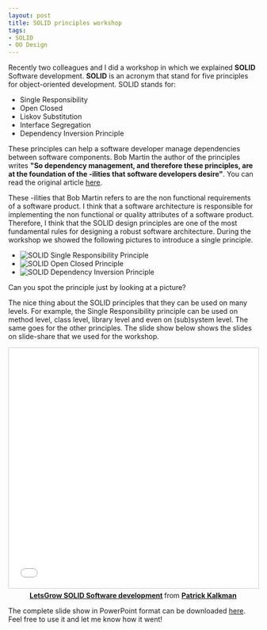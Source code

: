 ```yaml
---
layout: post
title: SOLID principles workshop
tags:
- SOLID
- OO Design
---
```


Recently two colleagues and I did a workshop in which we explained <strong>SOLID</strong> Software development. <strong>SOLID</strong> is an acronym that stand for five principles for object-oriented development. SOLID stands for:

- Single Responsibility
- Open Closed
- Liskov Substitution
- Interface Segregation
- Dependency Inversion Principle

These principles can help a software developer manage dependencies between software components. Bob Martin the author of the principles writes **"So dependency management, and therefore these principles, are at the foundation of the -ilities that software developers desire"**. You can read the original article [here](http://butunclebob.com/ArticleS.UncleBob.PrinciplesOfOod). 

These -ilities that Bob Martin refers to are the non functional requirements of a software product. I think that a software architecture is responsible for implementing the non functional or quality attributes of a software product. Therefore, I think that the SOLID design principles are one of the most fundamental rules for designing a robust software architecture. During the workshop we showed the following pictures to introduce a single principle. 

- ![SOLID Single Responsibility Principle](../../../images/SingleResponsibilityPrinciple.jpg)
- ![SOLID Open Closed Principle](../../../images/OpenClosedPrinciple.jpg)
- ![SOLID Dependency Inversion Principle](../../../images/DependencyInversionPrinciple.jpg)

Can you spot the principle just by looking at a picture?

The nice thing about the SOLID principles that they can be used on many levels. For example, the Single Responsibility principle can be used on method level, class level, library level and even on (sub)system level. The same goes for the other principles. The slide show below shows the slides on slide-share that we used for the workshop.

<center>
<iframe src="//www.slideshare.net/slideshow/embed_code/key/21fnmPtHLqzbZh" width="595" height="485" frameborder="0" marginwidth="0" marginheight="0" scrolling="no" style="border:1px solid #CCC; border-width:1px; margin-bottom:5px; max-width: 100%;" allowfullscreen> </iframe> <div style="margin-bottom:5px"> <strong> <a href="//www.slideshare.net/kalkie/letsgrow-solid-software-development" title="LetsGrow SOLID Software development" target="_blank">LetsGrow SOLID Software development</a> </strong> from <strong><a href="//www.slideshare.net/kalkie" target="_blank">Patrick Kalkman</a></strong></div>
</center>

The complete slide show in PowerPoint format can be downloaded <a title="LetsGrow SOLID Software Development" href="../../../download/LetsGrow SOLID Software Development.ppt">here</a>. Feel free to use it and let me know how it went!
